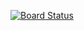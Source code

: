 [![Board Status](https://eszett.visualstudio.com/01047146-5755-4f1f-8e47-8b68685dedd5/aa07c213-e9c7-4828-9d48-4151accc7a72/_apis/work/boardbadge/55c1abca-1605-4fa2-9e4f-c054f6a1d1bd)](https://eszett.visualstudio.com/01047146-5755-4f1f-8e47-8b68685dedd5/_boards/board/t/aa07c213-e9c7-4828-9d48-4151accc7a72/Microsoft.RequirementCategory)